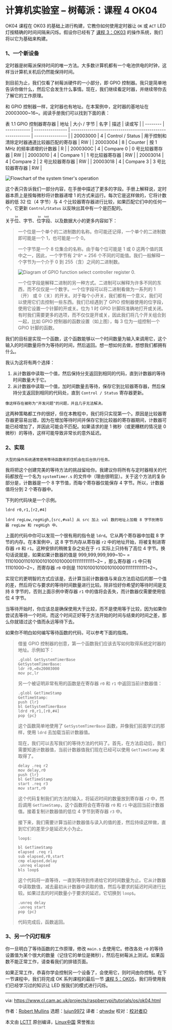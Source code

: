 [#]: collector: (lujun9972)
[#]: translator: (qhwdw)
[#]: reviewer: ( )
[#]: publisher: ( )
[#]: url: ( )
[#]: subject: (Computer Laboratory – Raspberry Pi: Lesson 4 OK04)
[#]: via: (https://www.cl.cam.ac.uk/projects/raspberrypi/tutorials/os/ok04.html)
[#]: author: (Robert Mullins http://www.cl.cam.ac.uk/~rdm34)

计算机实验室 – 树莓派：课程 4 OK04
======

OK04 课程在 OK03 的基础上进行构建，它教你如何使用定时器让 `OK` 或 `ACT` LED 灯按精确的时间间隔来闪烁。假设你已经有了 [课程 3：OK03][1] 的操作系统，我们将以它为基础来构建。

### 1、一个新设备

定时器是树莓派保持时间的唯一方法。大多数计算机都有一个电池供电的时钟，这样当计算机关机后仍然能保持时间。

到目前为止，我们仅看了树莓派硬件的一小部分，即 GPIO 控制器。我只是简单地告诉你做什么，然后它会发生什么事情。现在，我们继续看定时器，并继续带你去了解它的工作原理。

和 GPIO 控制器一样，定时器也有地址。在本案例中，定时器的基地址在 20003000~16~。阅读手册我们可以找到下面的表：

表 1.1 GPIO 控制器寄存器 
| 地址 | 大小 / 字节 | 名字             | 描述                                                          | 读或写 |
| -------- | ------------ | ---------------- | ---------------------------------------------------------- | ---------------- |
| 20003000 | 4            | Control / Status | 用于控制和清除定时器通道比较器匹配的寄存器 | RW            |
| 20003004 | 8            | Counter          | 按 1 MHz 的频率递增的计数器              | R             |
| 2000300C | 4            | Compare 0        | 0 号比较器寄存器                                    | RW            |
| 20003010 | 4            | Compare 1        | 1 号比较器寄存器                                      | RW            |
| 20003014 | 4            | Compare 2        | 2 号比较器寄存器                                     | RW            |
| 20003018 | 4            | Compare 3        | 3 号比较器寄存器                                       | RW            |

![Flowchart of the system timer's operation][2]

这个表只告诉我们一部分内容，在手册中描述了更多的字段。手册上解释说，定时器本质上是按每微秒将计数器递增 1 的方式来运行。每次它是这样做的，它将计数器的低 32 位（4 字节）与 4 个比较器寄存器进行比较，如果匹配它们中的任何一个，它更新 `Control/Status` 以反映出其中有一个是匹配的。

关于<ruby>位<rt>bit</rt></ruby>、字节、<ruby>位字段<rt>bit field</rt></ruby>、以及数据大小的更多内容如下：

>
> 一个位是一个单个的二进制数的名称。你可能还记得，一个单个的二进制数即可能是一个 1，也可能是一个 0。
>
> 一个字节是一个 8 位集合的名称。由于每个位可能是 1 或 0 这两个值的其中之一，因此，一个字节有 2^8^ = 256 个不同的可能值。我们一般解释一个字节为一个介于 0 到 255（含）之间的二进制数。
>
> ![Diagram of GPIO function select controller register 0.][3]
>
> 一个位字段是解释二进制的另一种方式。二进制可以解释为许多不同的东西，而不仅仅是一个数字。一个位字段可以将二进制看做为一系列的 1（开） 或 0（关）的开关。对于每个小开关，我们都有一个意义，我们可以使用它们去控制一些东西。我们已经遇到了 GPIO 控制器使用的位字段，使用它设置一个针脚的开或关。位为 1 时 GPIO 针脚将准确地打开或关闭。有时我们需要更多的选项，而不仅仅是开或关，因此我们将几个开关组合到一起，比如 GPIO 控制器的函数设置（如上图），每 3 位为一组控制一个 GPIO 针脚的函数。
>


我们的目标是实现一个函数，这个函数能够以一个时间数量为输入来调用它，这个输入的时间数量将作为等待的时间，然后返回。想一想如何去做，想想我们都拥有什么。

我认为这将有两个选择：

  1. 从计数器中读取一个值，然后保持分支返回到相同的代码，直到计数器的等待时间数量大于它。
  2. 从计数器中读取一个值，加时间数量去等待，保存它到比较器寄存器，然后保持分支返回到相同的代码处，直到 `Control / Status` 寄存器更新。


```
像这样存在被称为"并发问题"的问题，并且几乎无法解决。
```

这两种策略都工作的很好，但在本教程中，我们将只实现第一个。原因是比较器寄存器更容易出错，因为在增加等待时间并保存它到比较器的寄存器期间，计数器可能已经增加了，并因此可能会不匹配。如果请求的是 1 微秒（或更糟糕的情况是 0 微秒）的等待，这样可能导致非常长的意外延迟。

### 2、实现

```
大型的操作系统通常使用等待函数来抓住机会在后台执行任务。
```

我将把这个创建完美的等待方法的挑战留给你。我建议你将所有与定时器相关的代码都放在一个名为 `systemTimer.s`  的文件中（理由很明显）。关于这个方法的复杂部分是，计数器是一个 8 字节值，而每个寄存器仅能保存 4 字节。所以，计数器值将分到 2 个寄存器中。

下列的代码块是一个示例。

```assembly
ldrd r0,r1,[r2,#4]
```

```assembly
ldrd regLow,regHigh,[src,#val] 从 src 加上 val 数的地址上加载 8 字节到寄存器 regLow 和 regHigh 中。
```

上面的代码中你可以发现一个很有用的指令是 `ldrd`。它从两个寄存器中加载 8 字节的内存。在本案例中，这 8 字节内存从寄存器 `r2` 中的地址开始，将被复制进寄存器 `r0` 和 `r1`。这种安排的稍微复杂之处在于 `r1` 实际上只持有了高位 4 字节。换句话说就是，如果如果计数器的值是 999,999,999,999~10~ = 1110100011010100101001010000111111111111~2~ ，那么寄存器 `r1` 中只有 11101000~2~，而寄存器 `r0` 中则是 11010100101001010000111111111111~2~。

实现它的更明智的方式应该是，去计算当前计数器值与来自方法启动后的那一个值的差，然后将它与要求的等待时间数量进行比较。除非恰好你希望的等待时间是支持 8 字节的，否则上面示例中寄存器 `r1` 中的值将会丢失，而计数器仅需要使用低位 4 字节。

当等待开始时，你应该总是确保使用大于比较，而不是使用等于比较，因为如果你尝试去等待一个时间，而这个时间正好等于方法开始的时间与结束的时间之差，那么你就错过这个值而永远等待下去。

如果你不明白如何编写等待函数的代码，可以参考下面的指南。

>
> 借鉴 GPIO 控制器的创意，第一个函数我们应该去写如何取得系统定时器的地址。示例如下：
>
> ```assembly
> .globl GetSystemTimerBase
> GetSystemTimerBase:
> ldr r0,=0x20003000
> mov pc,lr
> ```
>
> 另一个被证明非常有用的函数是在寄存器 `r0` 和 `r1` 中返回当前计数器值：
>
> ```assembly
> .globl GetTimeStamp
> GetTimeStamp:
> push {lr}
> bl GetSystemTimerBase
> ldrd r0,r1,[r0,#4]
> pop {pc}
> ```
>
> 这个函数简单地使用了 `GetSystemTimerBase` 函数，并像我们前面学过的那样，使用 `ldrd` 去加载当前计数器值。
>
> 现在，我们可以去写我们的等待方法的代码了。首先，在方法启动后，我们需要知道计数器值，当前计数器值我们现在已经可以使用 `GetTimeStamp` 来取得了。
>
> ```assembly
> delay .req r2
> mov delay,r0
> push {lr}
> bl GetTimeStamp
> start .req r3
> mov start,r0
> ```
>
> 这个代码复制我们的方法的输入，将延迟时间的数量放到寄存器 `r2` 中，然后调用 `GetTimeStamp`，这个函数将会在寄存器 `r0` 和 `r1` 中返回当前计数器值。接着复制计数器值的低位 4 字节到寄存器 `r3` 中。
>
> 接下来，我们需要计算当前计数器值与读入的值的差，然后持续这样做，直到它们的差至少是延迟大小为止。
>
> ```assembly
> loop$:
> 
> bl GetTimeStamp
> elapsed .req r1
> sub elapsed,r0,start
> cmp elapsed,delay
> .unreq elapsed
> bls loop$
> ```
>
> 这个代码将一直等待，一直到等待到传递给它的时间数量为止。它从计数器中读取数值，减去最初从计数器中读取的值，然后与要求的延迟时间进行比较。如果过去的时间数量小于要求的延迟，它切换到 `loop$`。
>
> ```assembly
> .unreq delay
> .unreq start
> pop {pc}
> ```
>
> 代码完成后，函数返回。
>


### 3、另一个闪灯程序

你一旦明白了等待函数的工作原理，修改 `main.s` 去使用它。修改各处 `r0` 的等待设置值为某个很大的数量（记住它的单位是微秒），然后在树莓派上测试。如果函数不能正常工作，请查看我们的排错页面。

如果正常工作，恭喜你学会控制另一个设备了，会使用它，则时间由你控制。在下一节课程中，我们将完成 OK 系列课程的最后一节 [课程 5：OK05][4]，我们将使用我们已经学习过的知识让 LED 按我们的模式进行闪烁。

--------------------------------------------------------------------------------

via: https://www.cl.cam.ac.uk/projects/raspberrypi/tutorials/os/ok04.html

作者：[Robert Mullins][a]
选题：[lujun9972][b]
译者：[qhwdw](https://github.com/qhwdw)
校对：[校对者ID](https://github.com/校对者ID)

本文由 [LCTT](https://github.com/LCTT/TranslateProject) 原创编译，[Linux中国](https://linux.cn/) 荣誉推出

[a]: http://www.cl.cam.ac.uk/~rdm34
[b]: https://github.com/lujun9972
[1]: https://www.cl.cam.ac.uk/projects/raspberrypi/tutorials/os/ok03.html
[2]: https://www.cl.cam.ac.uk/projects/raspberrypi/tutorials/os/images/systemTimer.png
[3]: https://www.cl.cam.ac.uk/projects/raspberrypi/tutorials/os/images/gpioControllerFunctionSelect.png
[4]: https://www.cl.cam.ac.uk/projects/raspberrypi/tutorials/os/ok05.html
